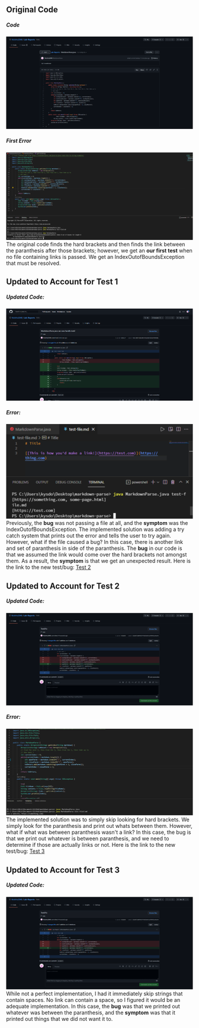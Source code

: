 ## Original Code
##### Code
![OriginalCodePicture](OG.png)
##### First Error
![Test1ErrorPic](Test2Error.png)
The original code finds the hard brackets and then finds the link between the paranthesis after those brackets; however, we get an **our first test** when no file containing links is passed.
We get an IndexOutofBoundsException that must be resolved. 

## Updated to Account for Test 1
##### Updated Code:
![UpdatedCodePicture](Test2.png)
##### Error:
![Test2ErrorPic](Fix.png)
Previously, the **bug** was not passing a file at all, and the **symptom** was the IndexOutofBoundsException. The implemented solution was adding a try catch system that prints out the error and tells the user to try again. However, what if the file caused a bug? In this case, there is another link and set of paranthesis in side of the paranthesis. The **bug** in our code is that we assumed the link would come over the hard brackets not amongst them. As a result, the **symptom** is that we get an unexpected result. Here is the link to the new test/bug: [Test 2](test-file4.md)

## Updated to Account for Test 2
##### Updated Code:
![UpdatedCodePicture](Test2FIXX.png)
##### Error:
![Test3ErrorPic](Additi.png)
The implemented solution was to simply skip looking for hard brackets. We simply look for the paranthesis and print out whats between them. However, what if what was between paranthesis wasn't a link? In this case, the bug is that we print out whatever is between paranthesis, and we need to determine if those are actually links or not. Here is the link to the new test/bug: [Test 3](test-file3.md)

## Updated to Account for Test 3
##### Updated Code:
![UpdatedCodePicture](Test3Fix.png)
While not a perfect implementation, I had it immediately skip strings that contain spaces. No link can contain a space, so I figured it would be an adequate implementation. In this case, the **bug** was that we printed out whatever was between the paranthesis, and the **symptom** was that it printed out things that we did not want it to. 
